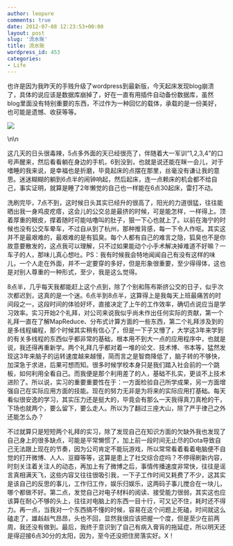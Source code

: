 ```yaml
---
author: leopure
comments: true
date: 2012-07-08 12:23:53+00:00
layout: post
slug: '流水账'
title: 流水账
wordpress_id: 453
categories:
- Life
---
```


也许是因为我昨天的手贱升级了wordpress到最新版，今天起床发现blog崩溃了，具体的说应该是数据库崩掉了，好在一直有用插件自动备份数据库，虽然blog里面没有特别重要的东西，不过作为一种回忆的载体，承载的是一份美好，也可能是遗憾、收获等等。


[![](http://www.leopan.me/wp-content/uploads/2012/07/Hello_by_Jazzy_Blues.jpg)](http://www.leopan.me/wp-content/uploads/2012/07/Hello_by_Jazzy_Blues.jpg)




\n\n

这几天的日头很毒辣，5点多外面的天已经很亮了，伴随着大一军训“1,2,3,4”的口号声醒来，然后看看躺在身边的手机，6到没到，也就是说还能在眯一会儿，对于嗜睡的我来说，是幸福也是折磨，毕竟起床的点摆在那里，丝毫没有谦让我的意思。迷迷糊糊的躺到6点半的闹钟响起，然后起床，连一点赖床的机会都不给自己，事实证明，就算是睡了2年懒觉的自己也一样能在6点30起床，雷打不动。



洗刷完毕，7点不到，这时候日头其实已经升的很高了，阳光的力道很猛，往往能晒出我一身鸡皮疙瘩，这会儿的公交总是最挤的时候，可是能怎样，一样得上。顶着厚重的眼皮，撑着随时可能咕噜叫的肚子，狠一下心也就上了。以前在海宁的时候也没有公交车晕车，不过自从到了杭州，那种推背感，每一下令人作呕。其实这并不是最艰难的，最艰难的是有狐臭。每个人都有自己的难言之隐，狐臭也不是你故意要散发的，这点我可以理解，只不过如果能动个小手术解决掉难道不好嘛？一车子的人，那味儿真心想吐。PS：我有时候我会特地闻闻自己有没有这样的味儿，一个人走在外面，并不一定要穿的多好，但是形象很重要，至少得得体，这也是对别人尊重的一种形式，至少，我是这么觉得。



8点半，几乎每天我都能赶上这个点到，除了个别和陈布斯挤公交的日子，似乎次次都迟到，这真的是一个迷。6点半到8点半，这算得上是我每天上班最痛苦的时间段之一，这段时间的体验好坏，直接决定了上午的工作效率，确切点说应当是学习效率。实习开始2个礼拜，对公司来说我似乎尚未作出任何实际的贡献，第一个礼拜一直在了解MapReduce、分布式计算方面的一些东西，第二个礼拜涉及到的是多线程编程，那个时候其实稍有信心了，但是一下子又懵了，大学这3年来学到的有关多线程的东西似乎都非常的基础，根本用不到大一点的应用程序中，也就是说，我还得再重新学。两个礼拜几乎都对着一堆的论文、技术博、书本等，猛然发现这3年来脑子的运转速度越来越慢，简而言之是智商降低了，脑子转的不够快，加深急于求进，后果可想而知。很多时候学校本身只是我们踏入社会前的一个跳板，如何利用全看自己。而我便是那个利用差了的人，基础不扎实，更谈不上技术进阶了。所以说，实习的重要重要性在于：一方面检验自己所学成果，另一方面增强自己在实际应用方面的技能。现在的努力无非是为将来的实际应用打基础。每天看似很安逸的学习，其实压力还是挺大的，毕竟会有那么一天我得真刀真枪的干，下场也就两个，要么留下，要么走人。所以为了翻过三座大山，除了严于律己之外还能怎么办？



不过就算只是短短两个礼拜的实习，除了发现自己在知识方面的欠缺外我也发现了自己身上的很多缺点，可能是平常懒惯了，加上前一段时间无止尽的Dota导致自己无法跟上现在的节奏，因为公司肯定不能玩游戏，所以常常看着看着电脑便不自觉的打开微博、人人、豆瓣等等，这算是患上了社交综合症吗？不停得刷新内容，时刻关注着关注人的动态，再加上有了微博之后，事情传播速度非常快，往往是谣言真相满天飞，这些内容又往往很吸引我，一下子工作时间又耗费了不少，这其实是该自己的反思的事儿，工作归工作，娱乐归娱乐，这两码子事儿搅合在一块儿，哪个都做不好。第二点，发觉自己对电子材料的阅读、接受能力很弱，其实这也应该算在耐心不够的头上，往往对电脑上的东西一目十行，可又记不住，耗时还不得力。再一点，当我对一个东西搞不懂的时候，容易在这个问题上死磕，时间就这么磕走了，雄赳赳气昂昂，头也不回，显然我很应该把握一个度，但是至少在前两周，我还没有做到。最后，我终于意识到了自己有病入膏肓的拖延症，所以明天还是得迎接6点30分的太阳，因为，至今还没把住房落实好。X！




